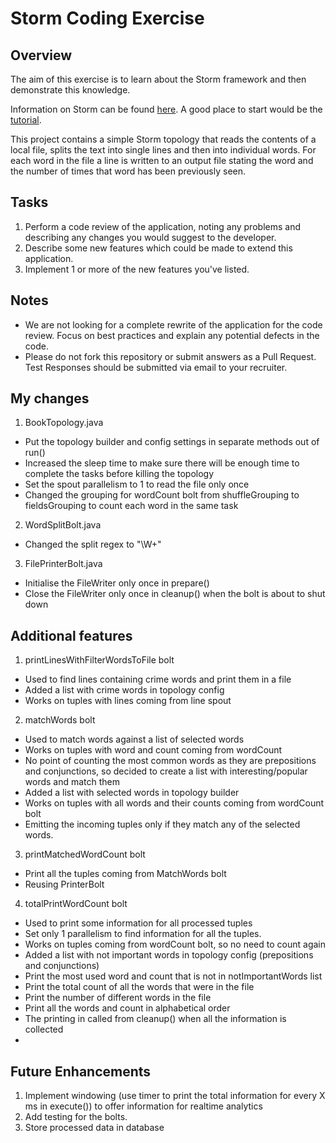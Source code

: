 # Storm Coding Exercise #

## Overview ##

The aim of this exercise is to learn about the Storm framework and then demonstrate this knowledge.

Information on Storm can be found [here](http://storm-project.net/ "here").  A good place to start would be the [tutorial](http://storm.incubator.apache.org/documentation/Tutorial.html "tutorial").

This project contains a simple Storm topology that reads the contents of a local file, splits the text into single lines and then into individual words.  For each word in the file a line is written to an output file stating the word and the number of times that word has been previously seen.

## Tasks ##

1. Perform a code review of the application, noting any problems and describing any changes you would suggest to the developer. 
2. Describe some new features which could be made to extend this application.
3. Implement 1 or more of the new features you've listed.

## Notes ##

- We are not looking for a complete rewrite of the application for the code review. Focus on best practices and explain any potential defects in the code.
- Please do not fork this repository or submit answers as a Pull Request.  Test Responses should be submitted via email to your recruiter.

## My changes ##

1. BookTopology.java 
- Put the topology builder and config settings in separate methods out of run()
- Increased the sleep time to make sure there will be enough time to complete the tasks before killing the topology
- Set the spout parallelism to 1 to read the file only once 
- Changed the grouping for wordCount bolt from shuffleGrouping to fieldsGrouping to count each word in the same task

2. WordSplitBolt.java
- Changed the split regex to "\\W+"

3. FilePrinterBolt.java
- Initialise the FileWriter only once in prepare()
- Close the FileWriter only once in cleanup() when the bolt is about to shut down


## Additional features ##

1. printLinesWithFilterWordsToFile bolt
- Used to find lines containing crime words and print them in a file 
- Added a list with crime words in topology config
- Works on tuples with lines coming from line spout

2. matchWords bolt
- Used to match words against a list of selected words
- Works on tuples with word and count coming from wordCount
- No point of counting the most common words as they are prepositions and conjunctions, so decided to create a list with interesting/popular words and match them 
- Added a list with selected words in topology builder
- Works on tuples with all words and their counts coming from wordCount bolt
- Emitting the incoming tuples only if they match any of the selected words. 

3. printMatchedWordCount bolt
- Print all the tuples coming from MatchWords bolt
- Reusing PrinterBolt

4. totalPrintWordCount bolt
- Used to print some information for all processed tuples 
- Set only 1 parallelism to find information for all the tuples.
- Works on tuples coming from wordCount bolt, so no need to count again
- Added a list with not important words in topology config (prepositions and conjunctions)
- Print the most used word and count that is not in notImportantWords list 
- Print the total count of all the words that were in the file
- Print the number of different words in the file
- Print all the words and count in alphabetical order
- The printing in called from cleanup() when all the information is collected
- 

## Future Enhancements ##

1. Implement windowing (use timer to print the total information for every X ms in execute()) to offer information for realtime analytics
2. Add testing for the bolts.
3. Store processed data in database 

